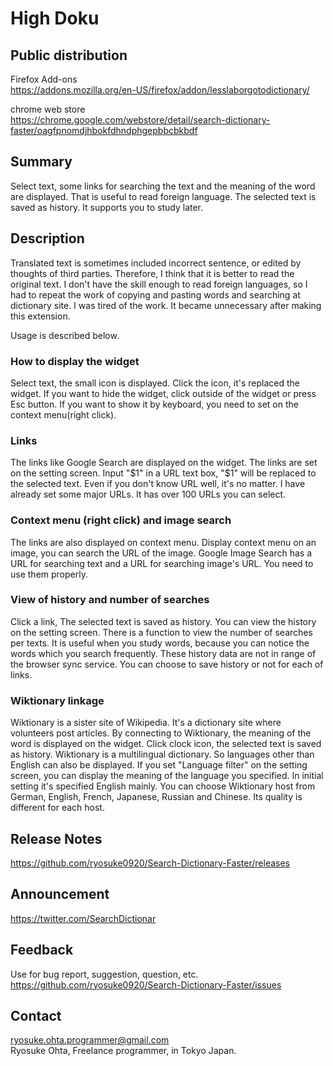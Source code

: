 # High Doku
## Public distribution
Firefox Add-ons  
https://addons.mozilla.org/en-US/firefox/addon/lesslaborgotodictionary/

chrome web store  
https://chrome.google.com/webstore/detail/search-dictionary-faster/oagfpnomdjhbokfdhndphgepbbcbkbdf

## Summary
Select text, some links for searching the text and the meaning of the word are displayed. That is useful to read foreign language. The selected text is saved as history. It supports you to study later.

## Description
Translated text is sometimes included incorrect sentence, or edited by thoughts of third parties. Therefore, I think that it is better to read the original text. I don't have the skill enough to read foreign languages, so I had to repeat the work of copying and pasting words and searching at dictionary site. I was tired of the work. It became unnecessary after making this extension.

Usage is described below.

### How to display the widget
Select text, the small icon is displayed. Click the icon, it's replaced the widget. If you want to hide the widget, click outside of the widget or press Esc button. If you want to show it by keyboard, you need to set on the context menu(right click).

### Links
The links like Google Search are displayed on the widget. The links are set on the setting screen. Input "$1" in a URL text box, "$1" will be replaced to the selected text. Even if you don't know URL well, it's no matter. I have already set some major URLs. It has over 100 URLs you can select.

### Context menu (right click) and image search
The links are also displayed on context menu. Display context menu on an image, you can search the URL of the image. Google Image Search has a URL for searching text and a URL for searching image's URL. You need to use them properly.

### View of history and number of searches
Click a link, The selected text is saved as history. You can view the history on the setting screen. There is a function to view the number of searches per texts. It is useful when you study words, because you can notice the words which you search frequently. These history data are not in range of the browser sync service. You can choose to save history or not for each of links.

### Wiktionary linkage
Wiktionary is a sister site of Wikipedia. It's a dictionary site where volunteers post articles. By connecting to Wiktionary, the meaning of the word is displayed on the widget. Click clock icon, the selected text is saved as history. Wiktionary is a multilingual dictionary. So languages other than English can also be displayed. If you set "Language filter" on the setting screen, you can display the meaning of the language you specified. In initial setting it's specified English mainly. You can choose Wiktionary host from German, English, French, Japanese, Russian and Chinese. Its quality is different for each host.

## Release Notes
https://github.com/ryosuke0920/Search-Dictionary-Faster/releases

## Announcement
https://twitter.com/SearchDictionar

## Feedback
Use for bug report, suggestion, question, etc.  
https://github.com/ryosuke0920/Search-Dictionary-Faster/issues

## Contact
ryosuke.ohta.programmer@gmail.com  
Ryosuke Ohta, Freelance programmer, in Tokyo Japan.
